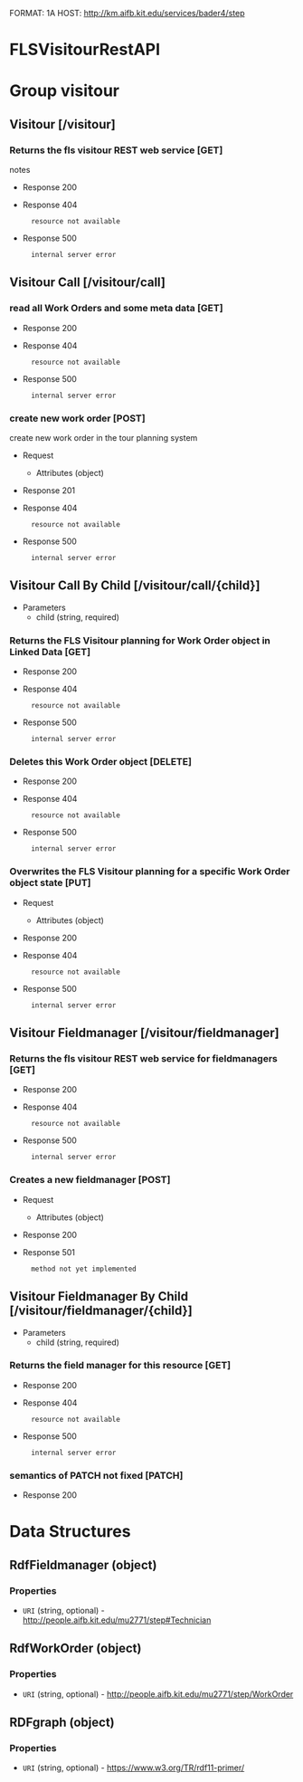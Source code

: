 FORMAT: 1A
HOST: http://km.aifb.kit.edu/services/bader4/step

# FLSVisitourRestAPI


# Group visitour

## Visitour [/visitour]

### Returns the fls visitour REST web service [GET]
notes

+ Response 200 



+ Response 404 

        resource not available




+ Response 500 

        internal server error





## Visitour Call [/visitour/call]

### read all Work Orders and some meta data [GET]

+ Response 200 



+ Response 404 

        resource not available




+ Response 500 

        internal server error




### create new work order [POST]
create new work order in the tour planning system

+ Request 
    + Attributes (object)


+ Response 201 



+ Response 404 

        resource not available




+ Response 500 

        internal server error





## Visitour Call By Child [/visitour/call/{child}]

+ Parameters
    + child (string, required)


### Returns the FLS Visitour planning for Work Order object in Linked Data [GET]

+ Response 200 



+ Response 404 

        resource not available




+ Response 500 

        internal server error




### Deletes this Work Order object [DELETE]

+ Response 200 



+ Response 404 

        resource not available




+ Response 500 

        internal server error




### Overwrites the FLS Visitour planning for a specific Work Order object state [PUT]

+ Request 
    + Attributes (object)


+ Response 200 



+ Response 404 

        resource not available




+ Response 500 

        internal server error





## Visitour Fieldmanager [/visitour/fieldmanager]

### Returns the fls visitour REST web service for fieldmanagers [GET]

+ Response 200 



+ Response 404 

        resource not available




+ Response 500 

        internal server error




### Creates a new fieldmanager [POST]

+ Request 
    + Attributes (object)


+ Response 200 



+ Response 501 

        method not yet implemented





## Visitour Fieldmanager By Child [/visitour/fieldmanager/{child}]

+ Parameters
    + child (string, required)


### Returns the field manager for this resource [GET]

+ Response 200 



+ Response 404 

        resource not available




+ Response 500 

        internal server error




### semantics of PATCH not fixed [PATCH]

+ Response 200 





# Data Structures

## RdfFieldmanager (object)


### Properties
+ `URI` (string, optional) - http://people.aifb.kit.edu/mu2771/step#Technician


## RdfWorkOrder (object)


### Properties
+ `URI` (string, optional) - http://people.aifb.kit.edu/mu2771/step/WorkOrder


## RDFgraph (object)


### Properties
+ `URI` (string, optional) - https://www.w3.org/TR/rdf11-primer/

